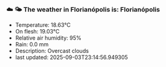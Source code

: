 ### ☁️ 🌤️  The weather in Florianópolis is: Florianópolis

- Temperature: 18.63°C
- On flesh: 19.03°C
- Relative air humidity: 95%
- Rain: 0.0 mm
- Description: Overcast clouds
- last updated: 2025-09-03T23:14:56.949305
